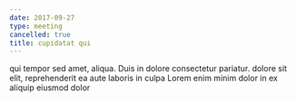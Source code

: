 ```yaml
---
date: 2017-09-27
type: meeting
cancelled: true
title: cupidatat qui
---
```

qui tempor sed amet, aliqua. Duis in dolore consectetur pariatur. dolore sit elit, reprehenderit ea aute laboris in culpa Lorem enim minim dolor in ex aliquip eiusmod dolor